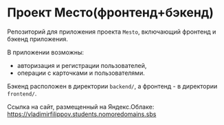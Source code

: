 # Проект Место(фронтенд+бэкенд)

Репозиторий для приложения проекта `Mesto`, включающий фронтенд и бэкенд приложения.  

В приложении возможны:  
- авторизация и регистрации пользователей,
- операции с карточками и пользователями.  

Бэкенд расположен в директории `backend/`, а фронтенд - в директории `frontend/`. 
  
Ссылка на сайт, размещенный на Яндекс.Облаке:
https://vladimirfilippov.students.nomoredomains.sbs
